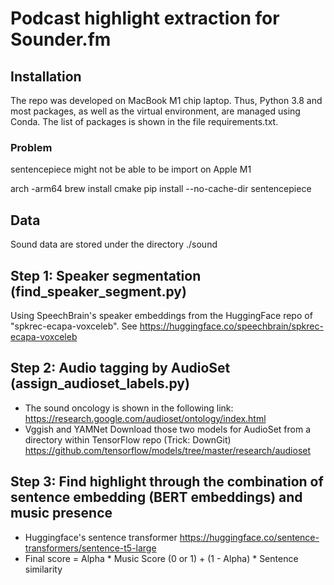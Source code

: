 # Podcast highlight extraction for Sounder.fm

## Installation
The repo was developed on MacBook M1 chip laptop. Thus, Python 3.8 and most packages, as well as the virtual 
environment, are managed using Conda. The list of packages is shown in the file requirements.txt.

### Problem
sentencepiece might not be able to be import on Apple M1

arch -arm64 brew install cmake
pip install --no-cache-dir sentencepiece


## Data
Sound data are stored under the directory ./sound

## Step 1: Speaker segmentation (find_speaker_segment.py)
Using SpeechBrain's speaker embeddings from the HuggingFace repo of "spkrec-ecapa-voxceleb".
See https://huggingface.co/speechbrain/spkrec-ecapa-voxceleb

## Step 2: Audio tagging by AudioSet (assign_audioset_labels.py)
- The sound oncology is shown in the following link:
https://research.google.com/audioset/ontology/index.html
- Vggish and YAMNet
Download those two models for AudioSet from a directory within TensorFlow repo (Trick: DownGit)
https://github.com/tensorflow/models/tree/master/research/audioset

## Step 3: Find highlight through the combination of sentence embedding (BERT embeddings) and music presence
- Huggingface's sentence transformer
https://huggingface.co/sentence-transformers/sentence-t5-large
- Final score  = Alpha * Music Score (0 or 1) + (1 - Alpha) * Sentence similarity


